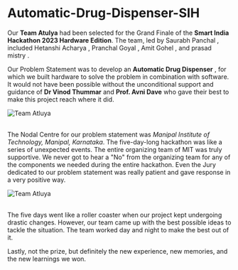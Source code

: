 # Automatic-Drug-Dispenser-SIH

Our <b>Team Atulya</b> had been selected for the Grand Finale of the <b>Smart India Hackathon 2023 Hardware Edition</b>. The team, led by Saurabh Panchal  , included Hetanshi Acharya  , Pranchal Goyal  , Amit Gohel  , and prasad mistry . 

Our Problem Statement was to develop an <b>Automatic Drug Dispenser</b> , for which we built hardware to solve the problem in combination with software. It would not have been possible without the unconditional support and guidance of <b>Dr Vinod Thummar</b>  and <b>Prof. Avni Dave</b> who gave their best to make this project reach where it did.

![Team Atluya](https://media.licdn.com/dms/image/D4D22AQGl_6BLnrUOWA/feedshare-shrink_800/0/1703755585813?e=2147483647&v=beta&t=4sRoId9uqlevpn64LG-3z-Zw4uGx8Z_ntChffDOV1mA) </br></br>

The Nodal Centre for our problem statement was <i>Manipal Institute of Technology,  Manipal, Karnataka</i>. The five-day-long hackathon was like a series of unexpected events. The entire organizing team of MIT was truly supportive. We never got to hear a "No" from the organizing team for any of the components we needed during the entire hackathon. Even the Jury dedicated to our problem statement was really patient and gave response in a very positive way.

![Team Atluya](https://i.imghippo.com/files/4P2YJ1707653049.jpg) </br></br>

The five days went like a roller coaster when our project kept undergoing drastic changes. However, our team came up with the best possible ideas to tackle the situation. The team worked day and night to make the best out of it.

Lastly, not the prize, but definitely the new experience, new memories, and the new learnings we won.
